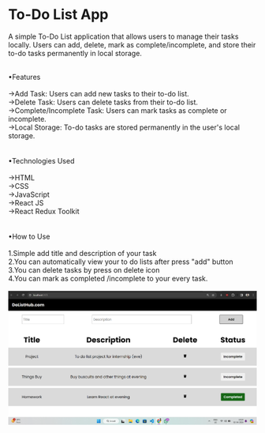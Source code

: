 # To-Do List App


A simple To-Do List application that allows users to manage their tasks locally. Users can add, delete, mark as complete/incomplete, and store their to-do tasks permanently in local storage.<br><br>

•Features<br><br>
→Add Task: Users can add new tasks to their to-do list.<br>
→Delete Task: Users can delete tasks from their to-do list.<br>
→Complete/Incomplete Task: Users can mark tasks as complete or incomplete.<br>
→Local Storage: To-do tasks are stored permanently in the user's local storage.<br><br><br>
•Technologies Used<br><br>
→HTML<br>
→CSS<br>
→JavaScript<br>
→React JS<br>
→React Redux Toolkit<br><br><br>
•How to Use<br><br>
1.Simple add title and description of your task<br>
2.You can automatically view your to do lists after press "add" button<br>
3.You can delete tasks by press on delete icon<br>
4.You can mark as completed /incomplete to your every task.<br><br>
![Preview](https://github.com/Mkmihir16/React-To-do-List-V/blob/main/Screenshot%202024-04-02%20142504.png)
